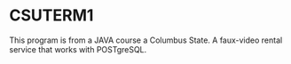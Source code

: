 # CSUTERM1
This program is from a JAVA course a Columbus State. A faux-video rental service that works with POSTgreSQL.
